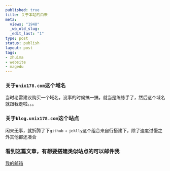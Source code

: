 ```yaml
--- 
published: true
title: 关于本站的由来
meta: 
  views: "1948"
  _wp_old_slug: 
  _edit_last: "1"
type: post
status: publish
layout: post
tags: 
- zhuima
- website
- magedu
---
```


### 关于`unix178.com`这个域名

当时老雷建议购买一个域名，没事的时候搞一搞，就当是练练手了，然后这个域名就跟我走啦。。。

### 关于`blog.unix178.com`这个站点 ###

闲来无事，就折腾了下`github` + `jeklly`这个组合来自行搭建下，除了速度过慢之外其他都还凑合

### 看到这篇文章，有想要搭建类似站点的可以邮件我 ###

[我的邮箱](993182876@qq.com)

